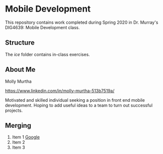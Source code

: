 # Mobile Development
This repository contains work completed during Spring 2020 in Dr. Murray's DIG4639: Mobile Development class.

## Structure
The *ice* folder contains in-class exercises. 

## About Me
Molly Murtha

https://www.linkedin.com/in/molly-murtha-513b7519a/

Motivated and skilled individual seeking a position in front end mobile development. Hoping to add useful ideas to a team to turn out successful projects.

## Merging
1. Item 1 [Google](http://www.google.com)
1. Item 2
1. Item 3